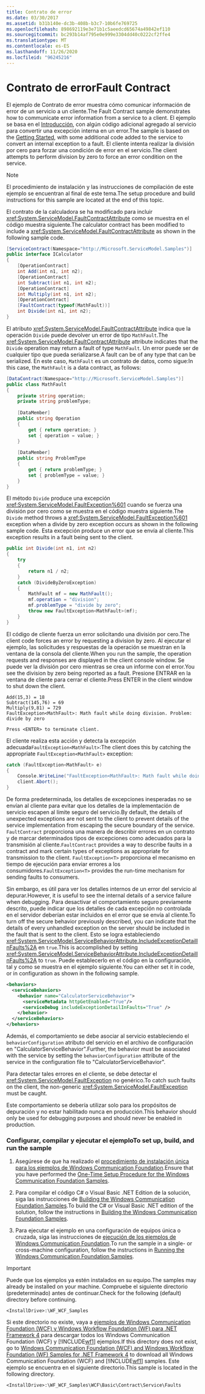 ```yaml
---
title: Contrato de error
ms.date: 03/30/2017
ms.assetid: b31b140e-dc3b-408b-b3c7-10b6fe769725
ms.openlocfilehash: 898692119e3e71b1c5aeedcd65674a49842ef110
ms.sourcegitcommit: bc293b14af795e0e999e3304dd40c0222cf2ffe4
ms.translationtype: MT
ms.contentlocale: es-ES
ms.lasthandoff: 11/26/2020
ms.locfileid: "96245216"
---
```

# <a name="fault-contract"></a><span data-ttu-id="ded81-102">Contrato de error</span><span class="sxs-lookup"><span data-stu-id="ded81-102">Fault Contract</span></span>

<span data-ttu-id="ded81-103">El ejemplo de Contrato de error muestra cómo comunicar información de error de un servicio a un cliente.</span><span class="sxs-lookup"><span data-stu-id="ded81-103">The Fault Contract sample demonstrates how to communicate error information from a service to a client.</span></span> <span data-ttu-id="ded81-104">El ejemplo se basa en el [Introducción](getting-started-sample.md), con algún código adicional agregado al servicio para convertir una excepción interna en un error.</span><span class="sxs-lookup"><span data-stu-id="ded81-104">The sample is based on the [Getting Started](getting-started-sample.md), with some additional code added to the service to convert an internal exception to a fault.</span></span> <span data-ttu-id="ded81-105">El cliente intenta realizar la división por cero para forzar una condición de error en el servicio.</span><span class="sxs-lookup"><span data-stu-id="ded81-105">The client attempts to perform division by zero to force an error condition on the service.</span></span>  
  
> [!NOTE]
> <span data-ttu-id="ded81-106">El procedimiento de instalación y las instrucciones de compilación de este ejemplo se encuentran al final de este tema.</span><span class="sxs-lookup"><span data-stu-id="ded81-106">The setup procedure and build instructions for this sample are located at the end of this topic.</span></span>  
  
 <span data-ttu-id="ded81-107">El contrato de la calculadora se ha modificado para incluir <xref:System.ServiceModel.FaultContractAttribute> como se muestra en el código muestra siguiente.</span><span class="sxs-lookup"><span data-stu-id="ded81-107">The calculator contract has been modified to include a <xref:System.ServiceModel.FaultContractAttribute> as shown in the following sample code.</span></span>  
  
```csharp
[ServiceContract(Namespace="http://Microsoft.ServiceModel.Samples")]  
public interface ICalculator  
{  
    [OperationContract]  
    int Add(int n1, int n2);  
    [OperationContract]  
    int Subtract(int n1, int n2);  
    [OperationContract]  
    int Multiply(int n1, int n2);  
    [OperationContract]  
    [FaultContract(typeof(MathFault))]  
    int Divide(int n1, int n2);  
}  
```  
  
 <span data-ttu-id="ded81-108">El atributo <xref:System.ServiceModel.FaultContractAttribute> indica que la operación `Divide` puede devolver un error de tipo `MathFault`.</span><span class="sxs-lookup"><span data-stu-id="ded81-108">The <xref:System.ServiceModel.FaultContractAttribute> attribute indicates that the `Divide` operation may return a fault of type `MathFault`.</span></span> <span data-ttu-id="ded81-109">Un error puede ser de cualquier tipo que pueda serializarse.</span><span class="sxs-lookup"><span data-stu-id="ded81-109">A fault can be of any type that can be serialized.</span></span> <span data-ttu-id="ded81-110">En este caso, `MathFault` es un contrato de datos, como sigue:</span><span class="sxs-lookup"><span data-stu-id="ded81-110">In this case, the `MathFault` is a data contract, as follows:</span></span>  
  
```csharp
[DataContract(Namespace="http://Microsoft.ServiceModel.Samples")]  
public class MathFault  
{
    private string operation;  
    private string problemType;  
  
    [DataMember]  
    public string Operation  
    {  
        get { return operation; }  
        set { operation = value; }  
    }  
  
    [DataMember]
    public string ProblemType  
    {  
        get { return problemType; }  
        set { problemType = value; }  
    }  
}  
```  
  
 <span data-ttu-id="ded81-111">El método `Divide` produce una excepción <xref:System.ServiceModel.FaultException%601> cuando se fuerza una división por cero como se muestra en el código muestra siguiente.</span><span class="sxs-lookup"><span data-stu-id="ded81-111">The `Divide` method throws a <xref:System.ServiceModel.FaultException%601> exception when a divide by zero exception occurs as shown in the following sample code.</span></span> <span data-ttu-id="ded81-112">Esta excepción produce un error que se envía al cliente.</span><span class="sxs-lookup"><span data-stu-id="ded81-112">This exception results in a fault being sent to the client.</span></span>  
  
```csharp
public int Divide(int n1, int n2)  
{  
    try  
    {  
        return n1 / n2;  
    }  
    catch (DivideByZeroException)  
    {  
        MathFault mf = new MathFault();  
        mf.operation = "division";  
        mf.problemType = "divide by zero";  
        throw new FaultException<MathFault>(mf);  
    }  
}  
```  
  
 <span data-ttu-id="ded81-113">El código de cliente fuerza un error solicitando una división por cero.</span><span class="sxs-lookup"><span data-stu-id="ded81-113">The client code forces an error by requesting a division by zero.</span></span> <span data-ttu-id="ded81-114">Al ejecutar el ejemplo, las solicitudes y respuestas de la operación se muestran en la ventana de la consola del cliente.</span><span class="sxs-lookup"><span data-stu-id="ded81-114">When you run the sample, the operation requests and responses are displayed in the client console window.</span></span> <span data-ttu-id="ded81-115">Se puede ver la división por cero mientras se crea un informe con el error.</span><span class="sxs-lookup"><span data-stu-id="ded81-115">You see the division by zero being reported as a fault.</span></span> <span data-ttu-id="ded81-116">Presione ENTRAR en la ventana de cliente para cerrar el cliente.</span><span class="sxs-lookup"><span data-stu-id="ded81-116">Press ENTER in the client window to shut down the client.</span></span>  
  
```console  
Add(15,3) = 18  
Subtract(145,76) = 69  
Multiply(9,81) = 729  
FaultException<MathFault>: Math fault while doing division. Problem: divide by zero  
  
Press <ENTER> to terminate client.  
```  
  
 <span data-ttu-id="ded81-117">El cliente realiza esta acción y detecta la excepción adecuada`FaultException<MathFault>`:</span><span class="sxs-lookup"><span data-stu-id="ded81-117">The client does this by catching the appropriate `FaultException<MathFault>` exception:</span></span>  
  
```csharp
catch (FaultException<MathFault> e)  
{  
    Console.WriteLine("FaultException<MathFault>: Math fault while doing " + e.Detail.operation + ". Problem: " + e.Detail.problemType);  
    client.Abort();  
}  
```  
  
 <span data-ttu-id="ded81-118">De forma predeterminada, los detalles de excepciones inesperadas no se envían al cliente para evitar que los detalles de la implementación de servicio escapen al límite seguro del servicio.</span><span class="sxs-lookup"><span data-stu-id="ded81-118">By default, the details of unexpected exceptions are not sent to the client to prevent details of the service implementation from escaping the secure boundary of the service.</span></span> <span data-ttu-id="ded81-119">`FaultContract` proporciona una manera de describir errores en un contrato y de marcar determinados tipos de excepciones como adecuados para la transmisión al cliente.</span><span class="sxs-lookup"><span data-stu-id="ded81-119">`FaultContract` provides a way to describe faults in a contract and mark certain types of exceptions as appropriate for transmission to the client.</span></span> <span data-ttu-id="ded81-120">`FaultException<T>` proporciona el mecanismo en tiempo de ejecución para enviar errores a los consumidores.</span><span class="sxs-lookup"><span data-stu-id="ded81-120">`FaultException<T>` provides the run-time mechanism for sending faults to consumers.</span></span>  
  
 <span data-ttu-id="ded81-121">Sin embargo, es útil para ver los detalles internos de un error del servicio al depurar.</span><span class="sxs-lookup"><span data-stu-id="ded81-121">However, it is useful to see the internal details of a service failure when debugging.</span></span> <span data-ttu-id="ded81-122">Para desactivar el comportamiento seguro previamente descrito, puede indicar que los detalles de cada excepción no controlada en el servidor deberían estar incluidos en el error que se envía al cliente.</span><span class="sxs-lookup"><span data-stu-id="ded81-122">To turn off the secure behavior previously described, you can indicate that the details of every unhandled exception on the server should be included in the fault that is sent to the client.</span></span> <span data-ttu-id="ded81-123">Esto se logra estableciendo <xref:System.ServiceModel.ServiceBehaviorAttribute.IncludeExceptionDetailInFaults%2A> en `true`.</span><span class="sxs-lookup"><span data-stu-id="ded81-123">This is accomplished by setting <xref:System.ServiceModel.ServiceBehaviorAttribute.IncludeExceptionDetailInFaults%2A> to `true`.</span></span> <span data-ttu-id="ded81-124">Puede establecerlo en el código en la configuración, tal y como se muestra en el ejemplo siguiente.</span><span class="sxs-lookup"><span data-stu-id="ded81-124">You can either set it in code, or in configuration as shown in the following sample.</span></span>  
  
```xml  
<behaviors>  
  <serviceBehaviors>  
    <behavior name="CalculatorServiceBehavior">  
      <serviceMetadata httpGetEnabled="True"/>  
      <serviceDebug includeExceptionDetailInFaults="True" />  
    </behavior>  
  </serviceBehaviors>  
</behaviors>  
```  
  
 <span data-ttu-id="ded81-125">Además, el comportamiento se debe asociar al servicio estableciendo el `behaviorConfiguration` atributo del servicio en el archivo de configuración en "CalculatorServiceBehavior".</span><span class="sxs-lookup"><span data-stu-id="ded81-125">Further, the behavior must be associated with the service by setting the `behaviorConfiguration` attribute of the service in the configuration file to "CalculatorServiceBehavior".</span></span>  
  
 <span data-ttu-id="ded81-126">Para detectar tales errores en el cliente, se debe detectar el <xref:System.ServiceModel.FaultException> no genérico.</span><span class="sxs-lookup"><span data-stu-id="ded81-126">To catch such faults on the client, the non-generic <xref:System.ServiceModel.FaultException> must be caught.</span></span>  
  
 <span data-ttu-id="ded81-127">Este comportamiento se debería utilizar solo para los propósitos de depuración y no estar habilitado nunca en producción.</span><span class="sxs-lookup"><span data-stu-id="ded81-127">This behavior should only be used for debugging purposes and should never be enabled in production.</span></span>  
  
### <a name="to-set-up-build-and-run-the-sample"></a><span data-ttu-id="ded81-128">Configurar, compilar y ejecutar el ejemplo</span><span class="sxs-lookup"><span data-stu-id="ded81-128">To set up, build, and run the sample</span></span>  
  
1. <span data-ttu-id="ded81-129">Asegúrese de que ha realizado el [procedimiento de instalación única para los ejemplos de Windows Communication Foundation](one-time-setup-procedure-for-the-wcf-samples.md).</span><span class="sxs-lookup"><span data-stu-id="ded81-129">Ensure that you have performed the [One-Time Setup Procedure for the Windows Communication Foundation Samples](one-time-setup-procedure-for-the-wcf-samples.md).</span></span>  
  
2. <span data-ttu-id="ded81-130">Para compilar el código C# o Visual Basic .NET Edition de la solución, siga las instrucciones de [Building the Windows Communication Foundation Samples](building-the-samples.md).</span><span class="sxs-lookup"><span data-stu-id="ded81-130">To build the C# or Visual Basic .NET edition of the solution, follow the instructions in [Building the Windows Communication Foundation Samples](building-the-samples.md).</span></span>  
  
3. <span data-ttu-id="ded81-131">Para ejecutar el ejemplo en una configuración de equipos única o cruzada, siga las instrucciones de [ejecución de los ejemplos de Windows Communication Foundation](running-the-samples.md).</span><span class="sxs-lookup"><span data-stu-id="ded81-131">To run the sample in a single- or cross-machine configuration, follow the instructions in [Running the Windows Communication Foundation Samples](running-the-samples.md).</span></span>  
  
> [!IMPORTANT]
> <span data-ttu-id="ded81-132">Puede que los ejemplos ya estén instalados en su equipo.</span><span class="sxs-lookup"><span data-stu-id="ded81-132">The samples may already be installed on your machine.</span></span> <span data-ttu-id="ded81-133">Compruebe el siguiente directorio (predeterminado) antes de continuar.</span><span class="sxs-lookup"><span data-stu-id="ded81-133">Check for the following (default) directory before continuing.</span></span>  
>
> `<InstallDrive>:\WF_WCF_Samples`  
>
> <span data-ttu-id="ded81-134">Si este directorio no existe, vaya a [ejemplos de Windows Communication Foundation (WCF) y Windows Workflow Foundation (WF) para .NET Framework 4](https://www.microsoft.com/download/details.aspx?id=21459) para descargar todos los Windows Communication Foundation (WCF) y [!INCLUDE[wf1](../../../../includes/wf1-md.md)] ejemplos.</span><span class="sxs-lookup"><span data-stu-id="ded81-134">If this directory does not exist, go to [Windows Communication Foundation (WCF) and Windows Workflow Foundation (WF) Samples for .NET Framework 4](https://www.microsoft.com/download/details.aspx?id=21459) to download all Windows Communication Foundation (WCF) and [!INCLUDE[wf1](../../../../includes/wf1-md.md)] samples.</span></span> <span data-ttu-id="ded81-135">Este ejemplo se encuentra en el siguiente directorio.</span><span class="sxs-lookup"><span data-stu-id="ded81-135">This sample is located in the following directory.</span></span>  
>
> `<InstallDrive>:\WF_WCF_Samples\WCF\Basic\Contract\Service\Faults`  
